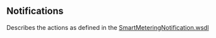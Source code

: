 ## Notifications

Describes the actions as defined in the [SmartMeteringNotification.wsdl](https://github.com/OSGP/Platform/blob/development/osgp-adapter-ws-smartmetering/src/main/webapp/WEB-INF/wsdl/smartmetering/SmartMeteringNotification.wsdl)